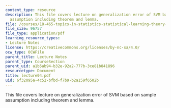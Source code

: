 ```yaml
---
content_type: resource
description: This file covers lecture on generalization error of SVM based on sample
  assumption including theorem and lemma.
file: /courses/18-465-topics-in-statistics-statistical-learning-theory-spring-2007/6f32095a4c52bfbdf7b9b2a159f6502b_lecture04.pdf
file_size: 96757
file_type: application/pdf
learning_resource_types:
- Lecture Notes
license: https://creativecommons.org/licenses/by-nc-sa/4.0/
ocw_type: OCWFile
parent_title: Lecture Notes
parent_type: CourseSection
parent_uid: a1b5ab94-b32e-92a2-777b-3ce81b841896
resourcetype: Document
title: lecture04.pdf
uid: 6f32095a-4c52-bfbd-f7b9-b2a159f6502b
---
```

This file covers lecture on generalization error of SVM based on sample assumption including theorem and lemma.